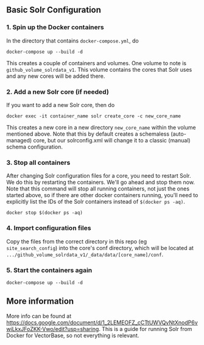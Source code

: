 ## Basic Solr Configuration
### 1. Spin up the Docker containers
In the directory that contains `docker-compose.yml`, do
```
docker-compose up --build -d
```
This creates a couple of containers and volumes. One volume to note is `github_volume_solrdata_v1`. This volume contains the cores that Solr uses and any new cores will be added there.

### 2. Add a new Solr core (if needed)
If you want to add a new Solr core, then do
```
docker exec -it container_name solr create_core -c new_core_name
```
This creates a new core in a new directory `new_core_name` within the volume mentioned above. Note that this by default creates a schemaless (auto-managed) core, but our solrconfig.xml will change it to a classic (manual) schema configuration.

### 3. Stop all containers
After changing Solr configuration files for a core, you need to restart Solr. We do this by restarting the containers. We'll go ahead and stop them now. Note that this command will stop all running containers, not just the ones started above, so if there are other docker containers running, you'll need to explicitly list the IDs of the Solr containers instead of `$(docker ps -aq)`.
```
docker stop $(docker ps -aq)
```

### 4. Import configuration files
Copy the files from the correct directory in this repo (eg `site_search_config`) into the core's conf directory, which will be located at `.../github_volume_solrdata_v1/_data/data/[core_name]/conf`.

### 5. Start the containers again
```
docker-compose up --build -d
```

## More information
More info can be found at https://docs.google.com/document/d/1_2LEMEOFZ_cCTtUWVQvNtXnodP6vwiLkxJFoZKK-Vwo/edit?usp=sharing. This is a guide for running Solr from Docker for VectorBase, so not everything is relevant.